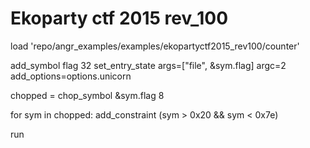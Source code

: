 # Ekoparty ctf 2015 rev_100

load 'repo/angr_examples/examples/ekopartyctf2015_rev100/counter'

add_symbol flag 32
set_entry_state args=["file", &sym.flag] argc=2 add_options=options.unicorn 

chopped = chop_symbol &sym.flag 8

for sym in chopped:
    add_constraint (sym > 0x20 && sym < 0x7e)

run